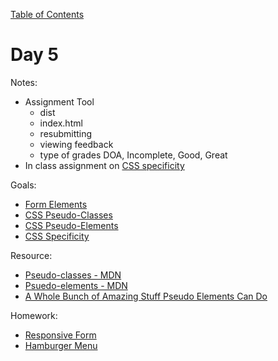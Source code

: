 [Table of Contents](/README.md)

# Day 5

Notes:
* Assignment Tool
	* dist
	* index.html
	* resubmitting
	* viewing feedback
	* type of grades DOA, Incomplete, Good, Great
* In class assignment on [CSS specificity](https://github.com/TIY-Austin-Front-End-Engineering/css-specificity)

Goals:
* [Form Elements](/form-elements)
* [CSS Pseudo-Classes](/css-pseudo-classes)
* [CSS Pseudo-Elements](/css-pseudo-elements)
* [CSS Specificity](/css-specificity)

Resource:
* [Pseudo-classes - MDN](https://developer.mozilla.org/en-US/docs/Web/CSS/Pseudo-classes)
* [Psuedo-elements - MDN](https://developer.mozilla.org/en-US/docs/Web/CSS/Pseudo-elements)
* [A Whole Bunch of Amazing Stuff Pseudo Elements Can Do](https://css-tricks.com/pseudo-element-roundup/)

Homework:
* [Responsive Form](https://github.com/TIY-Austin-Front-End-Engineering/responsive-form)
* [Hamburger Menu](https://github.com/TIY-Austin-Front-End-Engineering/hamburger-menu)
